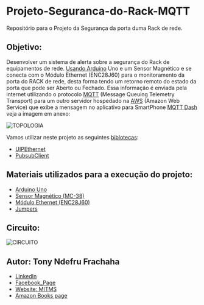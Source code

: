 # Projeto-Seguranca-do-Rack-MQTT
Repositório para o Projeto da Segurança da porta duma Rack de rede.

## Objetivo:

Desenvolver um sistema de alerta sobre a segurança do Rack de equipamentos de rede. [Usando Arduino](https://www.arduino.cc/) Uno e um Sensor Magnético e se conecta com o Módulo Ethernet (ENC28J60) para o monitoramento da porta do RACK de rede, desta forma tendo um retorno remoto do estado da porta que pode ser Aberto ou Fechado. Essa informação é enviada pela internet utilizando o protocolo [MQTT](https://mqtt.org/) (Message Queuing Telemetry Transport) para um outro servidor hospedado na [AWS](https://aws.amazon.com/pt/) (Amazon Web Service) que exibe a mensagem no aplicativo para SmartPhone [MQTT Dash](https://play.google.com/store/apps/details?id=net.routix.mqttdash&hl=pt_BR&gl=US) veja a imagem em anexo:

![TOPOLOGIA](https://github.com/Tony-MITMS/Projeto-Seguranca-do-Rack-MQTT/blob/main/topologia%20do%20projeto.png)

Vamos utilizar neste projeto as seguintes [biblotecas](https://josecintra.com/blog/guia-instalacao-utilizacao-bibliotecas-arduino/):

- [UIPEthernet](https://github.com/UIPEthernet/UIPEthernet)
- [PubsubClient](https://github.com/knolleary/pubsubclient)

## Materiais utilizados para a execução do projeto:

- [Arduino Uno](https://www.arduino.cc/)
- [Sensor Magnético (MC-38)](https://blogmasterwalkershop.com.br/arduino/como-usar-com-arduino-sensor-magnetico-com-fio-para-alarme-mc-38/)
- [Módulo Ethernet (ENC28J60)](https://www.arduino.cc/search?q=M%C3%B3dulo%20Ethernet%20%28ENC28J60%29)
- [Jumpers](https://www.arduino.cc/search?q=jumpers&tab=store)

## Circuito:

![CIRCUITO](https://github.com/Tony-MITMS/Projeto-Seguranca-do-Rack-MQTT/blob/main/Circuito%20do%20projeto.png)

## Autor: Tony Ndefru Frachaha

- [LinkedIn](www.linkedin.com/in/tony-ndefru-tony-f-ndefru-b5725b143/)
- [Facebook_Page](https://www.facebook.com/Man-In-The-Mirror-100929294994555)
- [Website: MITMS](https://www.maninthemirrors.com/)
- [Amazon Books page](https://www.amazon.com/Tony-Ndefru-Frachaha/e/B07PJ1DP3D%3Fref=dbs_a_mng_rwt_scns_share)
